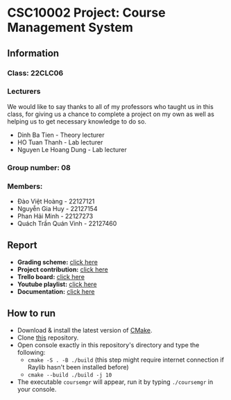 # **CSC10002 Project: Course Management System**
## Information
### **Class:** 22CLC06  
### **Lecturers**
We would like to say thanks to all of my professors who taught us in this class, for giving us a chance to complete a project on my own as well as helping us to get necessary knowledge to do so.
- Dinh Ba Tien - Theory lecturer
- HO Tuan Thanh - Lab lecturer
- Nguyen Le Hoang Dung - Lab lecturer
### **Group number:** 08  

### **Members:**
* Đào Việt Hoàng - 22127121
* Nguyễn Gia Huy - 22127154
* Phan Hải Minh - 22127273
* Quách Trần Quán Vinh - 22127460

## **Report**
* **Grading scheme:** [click here](https://docs.google.com/spreadsheets/d/1s5OEkUdJzRBqYWLrOw1l1DQr69GF9VySEnOWnnZjz9M/edit#gid=0)
* **Project contribution:** [click here](https://docs.google.com/spreadsheets/d/18E4Wq1M6wVrhHKGyBCb0RZhd_UIMp2ezDnBMnfwRFbQ/edit#gid=1781385760)
* **Trello board:** [click here](https://trello.com/b/ZICL795D/csc1000222clc06coursemanagementsystemgroup08)
* **Youtube playlist:** [click here](https://www.youtube.com/playlist?list=PLBx7FYK-PoLYqqUns53rylqZhp9n_V4dV)
* **Documentation:** [click here](https://www.notion.so/CSC10002-Group-Project-Documentation-Group08-2523ac883a0341589687b2e18cdad2b4?pvs=4)
## **How to run**

* Download & install the latest version of [CMake](https://cmake.org/download/).
* Clone [this](https://github.com/hydroshiba/CSC10002-Course-Management) repository.
* Open console exactly in this repository's directory and type the following:
    * `cmake -S . -B ./build` (this step might require internet connection if Raylib hasn't been installed before)
    * `cmake --build ./build -j 10`
* The executable `coursemgr` will appear, run it by typing `./coursemgr` in your console.
